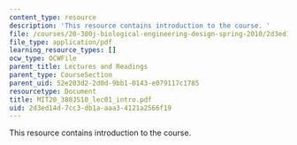 ```yaml
---
content_type: resource
description: 'This resource contains introduction to the course. '
file: /courses/20-380j-biological-engineering-design-spring-2010/2d3ed14d7cc3db1aaaa34121a2566f19_MIT20_380JS10_lec01_intro.pdf
file_type: application/pdf
learning_resource_types: []
ocw_type: OCWFile
parent_title: Lectures and Readings
parent_type: CourseSection
parent_uid: 52e203d2-2d0d-9bb1-0143-e079117c1785
resourcetype: Document
title: MIT20_380JS10_lec01_intro.pdf
uid: 2d3ed14d-7cc3-db1a-aaa3-4121a2566f19
---
```

This resource contains introduction to the course. 

